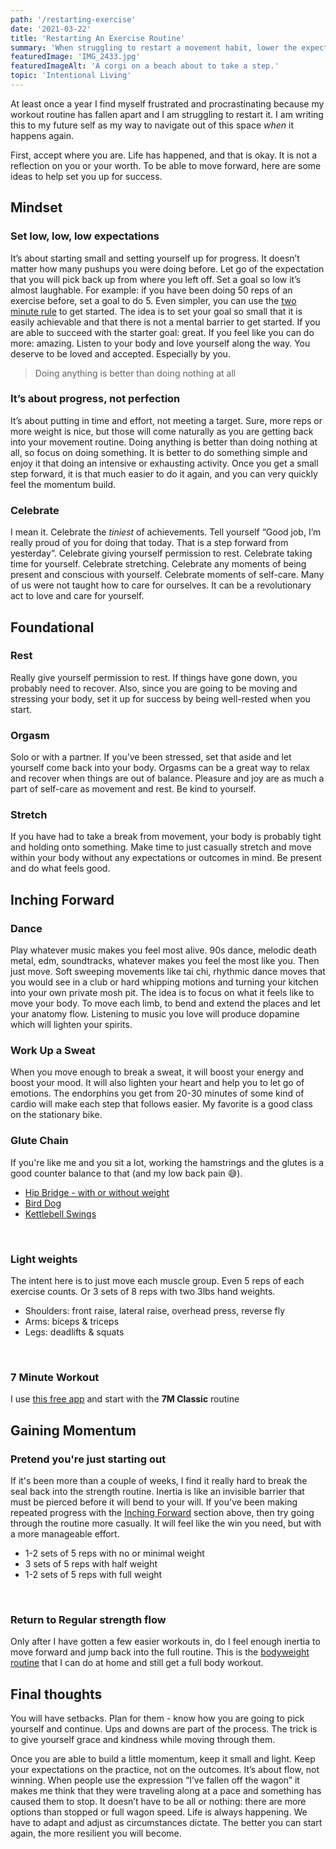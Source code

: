 ```yaml
---
path: '/restarting-exercise'
date: '2021-03-22'
title: 'Restarting An Exercise Routine'
summary: 'When struggling to restart a movement habit, lower the expectations so that they seem too easy: that is how you can gain momentum.'
featuredImage: 'IMG_2433.jpg'
featuredImageAlt: 'A corgi on a beach about to take a step.'
topic: 'Intentional Living'
---
```


At least once a year I find myself frustrated and procrastinating because my workout routine has fallen apart and I am struggling to restart it. I am writing this to my future self as my way to navigate out of this space _when_ it happens again.

First, accept where you are. Life has happened, and that is okay. It is not a reflection on you or your worth. To be able to move forward, here are some ideas to help set you up for success.

## Mindset

### Set low, low, low expectations

It’s about starting small and setting yourself up for progress. It doesn’t matter how many pushups you were doing before. Let go of the expectation that you will pick back up from where you left off. Set a goal so low it’s almost laughable. For example: if you have been doing 50 reps of an exercise before, set a goal to do 5. Even simpler, you can use the [two minute rule](https://jamesclear.com/how-to-stop-procrastinating) to get started. The idea is to set your goal so small that it is easily achievable and that there is not a mental barrier to get started. If you are able to succeed with the starter goal: great. If you feel like you can do more: amazing. Listen to your body and love yourself along the way. You deserve to be loved and accepted. Especially by you.

> Doing anything is better than doing nothing at all

### It’s about progress, not perfection

It’s about putting in time and effort, not meeting a target. Sure, more reps or more weight is nice, but those will come naturally as you are getting back into your movement routine. Doing anything is better than doing nothing at all, so focus on doing something. It is better to do something simple and enjoy it that doing an intensive or exhausting activity. Once you get a small step forward, it is that much easier to do it again, and you can very quickly feel the momentum build.

### Celebrate

I mean it. Celebrate the _tiniest_ of achievements. Tell yourself “Good job, I’m really proud of you for doing that today. That is a step forward from yesterday”. Celebrate giving yourself permission to rest. Celebrate taking time for yourself. Celebrate stretching. Celebrate any moments of being present and conscious with yourself. Celebrate moments of self-care. Many of us were not taught how to care for ourselves. It can be a revolutionary act to love and care for yourself.

## Foundational

### Rest

Really give yourself permission to rest. If things have gone down, you probably need to recover. Also, since you are going to be moving and stressing your body, set it up for success by being well-rested when you start.

### Orgasm

Solo or with a partner. If you’ve been stressed, set that aside and let yourself come back into your body. Orgasms can be a great way to relax and recover when things are out of balance. Pleasure and joy are as much a part of self-care as movement and rest. Be kind to yourself.

### Stretch

If you have had to take a break from movement, your body is probably tight and holding onto something. Make time to just casually stretch and move within your body without any expectations or outcomes in mind. Be present and do what feels good.

## Inching Forward

### Dance

Play whatever music makes you feel most alive. 90s dance, melodic death metal, edm, soundtracks, whatever makes you feel the most like you. Then just move. Soft sweeping movements like tai chi, rhythmic dance moves that you would see in a club or hard whipping motions and turning your kitchen into your own private mosh pit. The idea is to focus on what it feels like to move your body. To move each limb, to bend and extend the places and let your anatomy flow. Listening to music you love will produce dopamine which will lighten your spirits.

### Work Up a Sweat

When you move enough to break a sweat, it will boost your energy and boost your mood. It will also lighten your heart and help you to let go of emotions. The endorphins you get from 20-30 minutes of some kind of cardio will make each step that follows easier. My favorite is a good class on the stationary bike.

### Glute Chain

If you're like me and you sit a lot, working the hamstrings and the glutes is a good counter balance to that (and my low back pain 😅).

- [Hip Bridge - with or without weight](https://www.coachmag.co.uk/glute-exercises/2333/glute-bridge-how-to-do-it-benefits-and-variations)
- [Bird Dog](https://www.verywellfit.com/how-to-do-the-bird-dog-exercise-3498253)
- [Kettlebell Swings](https://www.coachmag.co.uk/kettlebell-exercises/1730/how-to-do-a-kettlebell-swing)

<br />

### Light weights

The intent here is to just move each muscle group. Even 5 reps of each exercise counts. Or 3 sets of 8 reps with two 3lbs hand weights.

- Shoulders: front raise, lateral raise, overhead press, reverse fly
- Arms: biceps & triceps
- Legs: deadlifts & squats

<br />

### 7 Minute Workout

I use [this free app](https://apps.apple.com/us/app/7-minute-workout-fitness-app/id806995720) and start with the **7M Classic** routine

## Gaining Momentum

### Pretend you're just starting out

If it's been more than a couple of weeks, I find it really hard to break the seal back into the strength routine. Inertia is like an invisible barrier that must be pierced before it will bend to your will. If you've been making repeated progress with the [Inching Forward](/restarting-exercise#inching-forward) section above, then try going through the routine more casually. It will feel like the win you need, but with a more manageable effort.

- 1-2 sets of 5 reps with no or minimal weight
- 3 sets of 5 reps with half weight
- 1-2 sets of 5 reps with full weight

<br />

### Return to Regular strength flow

Only after I have gotten a few easier workouts in, do I feel enough inertia to move forward and jump back into the full routine. This is the [bodyweight routine](https://www.reddit.com/r/bodyweightfitness/wiki/kb/recommended_routine) that I can do at home and still get a full body workout.

## Final thoughts

You will have setbacks. Plan for them - know how you are going to pick yourself and continue. Ups and downs are part of the process. The trick is to give yourself grace and kindness while moving through them.

Once you are able to build a little momentum, keep it small and light. Keep your expectations on the practice, not on the outcomes. It’s about flow, not winning. When people use the expression “I’ve fallen off the wagon” it makes me think that they were traveling along at a pace and something has caused them to stop. It doesn’t have to be all or nothing: there are more options than stopped or full wagon speed. Life is always happening. We have to adapt and adjust as circumstances dictate. The better you can start again, the more resilient you will become.
